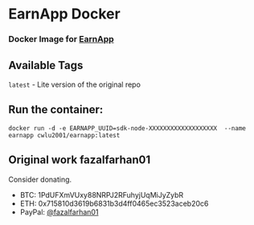 # EarnApp Docker
### Docker Image for [EarnApp](https://earnapp.com/)

## Available Tags
`latest` - Lite version of the original repo

## Run the container:
    docker run -d -e EARNAPP_UUID=sdk-node-XXXXXXXXXXXXXXXXXXX  --name earnapp cwlu2001/earnapp:latest
 
## Original work fazalfarhan01
Consider donating.
- BTC: 1PdUFXmVUxy88NRPJ2RFuhyjUqMiJyZybR
- ETH: 0x715810d3619b6831b3d4ff0465ec3523aceb20c6
- PayPal: [@fazalfarhan01](https://www.paypal.me/fazalfarhan01)
